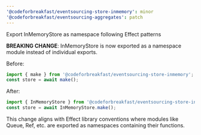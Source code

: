 ```yaml
---
'@codeforbreakfast/eventsourcing-store-inmemory': minor
'@codeforbreakfast/eventsourcing-aggregates': patch
---
```


Export InMemoryStore as namespace following Effect patterns

**BREAKING CHANGE**: InMemoryStore is now exported as a namespace module instead of individual exports.

Before:

```typescript
import { make } from '@codeforbreakfast/eventsourcing-store-inmemory';
const store = await make();
```

After:

```typescript
import { InMemoryStore } from '@codeforbreakfast/eventsourcing-store-inmemory';
const store = await InMemoryStore.make();
```

This change aligns with Effect library conventions where modules like Queue, Ref, etc. are exported as namespaces containing their functions.

